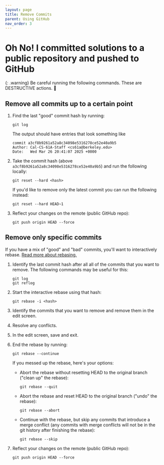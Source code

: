 ```yaml
---
layout: page
title: Remove Commits
parent: Using GitHub
nav_order: 3
---
```


# Oh No! I committed solutions to a public repository and pushed to GitHub

{: .warning}
Be careful running the following commands. These are DESTRUCTIVE actions. 🌋

## Remove all commits up to a certain point

1. Find the last "good" commit hash by running:

    ```
    git log
    ```

    The output should have entries that look something like 

    ```
    commit a3cf8b9261a52a8c34098e5316278ce52e40a9b5
    Author: Cal-CS-61A-Staff <cs61a@berkeley.edu>
    Date:   Wed Mar 26 20:41:07 2025 +0000
    ```

2. Take the commit hash (above `a3cf8b9261a52a8c34098e5316278ce52e40a9b5`) and run the following locally:

    ```
    git reset --hard <hash>
    ```

    If you'd like to remove only the latest commit you can run the following instead:

    ```
    git reset --hard HEAD~1
    ```

3. Reflect your changes on the remote (public GitHub repo):

    ```
    git push origin HEAD --force
    ```


## Remove only specific commits 

If you have a mix of "good" and "bad" commits, you'll want to interactively rebase. [Read more about rebasing.](https://www.atlassian.com/git/tutorials/rewriting-history/git-rebase)

1. Identify the last commit hash after all all of the commits that you want to remove. The following commands may be useful for this:
    ```
    git log
    git reflog
    ```

2. Start the interactive rebase using that hash:

    ```
    git rebase -i <hash>
    ```

3. Identify the commits that you want to remove and remove them in the edit screen.

4. Resolve any conflicts.

5. In the edit screen, save and exit.

6. End the rebase by running:

    ```
    git rebase --continue
    ```

    If you messed up the rebase, here's your options:

    * Abort the rebase without resetting HEAD to the original branch ("clean up" the rebase):

        ```
        git rebase --quit
        ```

    * Abort the rebase and reset HEAD to the original branch ("undo" the rebase):

        ```
        git rebase --abort
        ```

    * Continue with the rebase, but skip any commits that introduce a merge conflict (any commits with merge conflicts will not be in the git history after finishing the rebase):

        ```
        git rebase --skip
        ```

7. Reflect your changes on the remote (public GitHub repo):

    ```
    git push origin HEAD --force
    ```